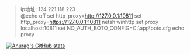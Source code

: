> ip地址: 124.221.118.223  
> @echo off
> set http_proxy=http://127.0.0.1:10811
> set http_proxy=https://127.0.0.1:10811
> netsh winhttp set proxy localhost:10811
> set NO_AUTH_BOTO_CONFIG=C:\app\boto.cfg
> echo proxy



[![Anurag's GitHub stats](https://github-readme-stats.vercel.app/api?username=aierx)](https://github.com/anuraghazra/github-readme-stats)
